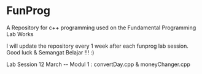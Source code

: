 # FunProg
A Repository for c++ programming used on the Fundamental Programming Lab Works 

I will update the repository every 1 week after each funprog lab session. Good luck & Semangat Belajar !!! :)

Lab Session 12 March -- Modul 1 : convertDay.cpp & moneyChanger.cpp
